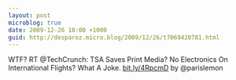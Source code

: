 ```yaml
---
layout: post
microblog: true
date: 2009-12-26 10:00 +1000
guid: http://desparoz.micro.blog/2009/12/26/t7069420781.html
---
```

WTF? RT @TechCrunch: TSA Saves Print Media? No Electronics On International Flights? What A Joke. [bit.ly/4RpcmD](http://bit.ly/4RpcmD) by @parislemon
